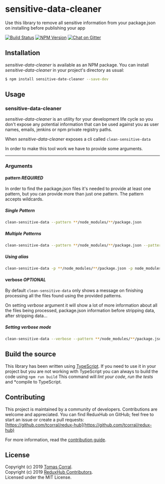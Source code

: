 # sensitive-data-cleaner

Use this library to remove all sensitive information from your package.json on installing before publishing your app

[![Build Status](https://travis-ci.org/tcorral/sensitive-data-cleaner.svg?branch=master)](https://travis-ci.org/tcorral/sensitive-data-cleaner)
[![NPM Version](https://badge.fury.io/js/sensitive-data-cleaner.svg)](http://badge.fury.io/js/sensitive-data-cleaner)
[![Chat on Gitter](https://badges.gitter.im/tcorral/sensitive-data-cleaner.svg)](https://gitter.im/tcorral/sensitive-data-cleaner?utm_source=badge&utm_medium=badge&utm_campaign=pr-badge&utm_content=badge)

## Installation

*sensitive-data-cleaner* is available as an NPM package. You can install *sensitive-data-cleaner*
in your project's directory as usual:

```bash
$ npm install sensitive-date-cleaner --save-dev
```

## Usage

### sensitive-data-cleaner

*sensitive-data-cleaner* is an utility for your development life cycle so you don't expose any potential information that can be used against you as user names, emails, jenkins or npm private registry paths.

When *sensitive-data-cleaner* exposes a cli called `clean-sensitive-data`

In order to make this tool work we have to provide some arguments.

-------

### Arguments

#### pattern *REQUIRED*

In order to find the package.json files it's needed to provide at least one pattern, but you can provide more than just one pattern.
The pattern accepts wildcards.

##### Single Pattern

```bash
clean-sensitive-data --pattern **/node_modules/**/package.json
```

##### Multiple Patterns

```bash
clean-sensitive-data --pattern **/node_modules/**/package.json --pattern node_modules/@scope/**/package.json
```

##### Using alias

```bash
clean-sensitive-data -p **/node_modules/**/package.json -p node_modules/@scope/**/package.json
```

#### verbose *OPTIONAL*

By default `clean-sensitive-data` only shows a message on finishing processing all the files found using the provided patterns.

On setting *verbose* argument it will show a lot of more information about all the files being processed, package.json information before stripping data, after stripping data...

##### Setting verbose mode

```bash
clean-sensitive-data --verbose --pattern **/node_modules/**/package.json --pattern node_modules/@scope/**/package.json
```

## Build the source
This library has been written using [TypeScript](http://typescriptlang.org).
If you need to use it in your project but you are not working with TypeScript you can always to build the code using ```npm run build``` This command will *lint your code*, *run the tests* and *compile to TypeScript.

## Contributing

This project is maintained by a community of developers. Contributions are welcome and appreciated.
You can find ReduxHub on GitHub; feel free to start an issue or create a pull requests:<br>
[https://github.com/tcorral/redux-hub](https://github.com/tcorral/redux-hub)

For more information, read the [contribution guide](https://github.com/tcorral/redux-hub/blob/master/CONTRIBUTING.md).

## License

Copyright (c) 2019 [Tomas Corral](http://github.com/tcorral).<br>
Copyright (c) 2019 [ReduxHub Contributors](https://github.com/tcorral/redux-hub/graphs/contributors).<br>
Licensed under the MIT License.
